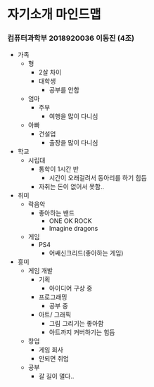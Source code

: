 # 자기소개 마인드맵
### 컴퓨터과학부 2018920036 이동진 (4조)

* 가족
  * 형
    * 2살 차이
    * 대학생
      * 공부를 안함
  * 엄마
    * 주부
      * 여행을 많이 다니심
  * 아빠
    * 건설업
      * 출장을 많이 다니심
 * 학교
   * 시립대
     * 통학이 1시간 반
       * 시간이 오래걸려서 동아리를 하기 힘듬
     * 자취는 돈이 없어서 못함..
 * 취미
   * 락음악
     * 좋아하는 밴드
       * ONE OK ROCK
       * Imagine dragons
   * 게임
     * PS4
       * 어쌔신크리드(좋아하는 게임)
  * 흥미
    * 게임 개발
      * 기획
        * 아이디어 구상 중
      * 프로그래밍
        * 공부 중
      * 아트/ 그래픽
        * 그림 그리기는 좋아함
        * 아트까지 커버하기는 힘듬
    * 창업
      * 게임 회사
      * 안되면 취업
    * 공부
      * 갈 길이 멀다..
     
